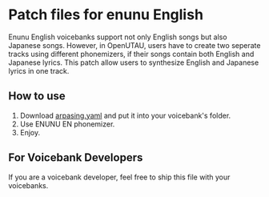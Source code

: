 # Patch files for enunu English 
Enunu English voicebanks support not only English songs but also Japanese songs. However, in OpenUTAU, users have to create two seperate tracks using different phonemizers, if their songs contain both English and Japanese lyrics. This patch allow users to synthesize English and Japanese lyrics in one track.

## How to use
1. Download [arpasing.yaml](arpasing.yaml) and put it into your voicebank's folder.
2. Use ENUNU EN phonemizer.
3. Enjoy.

## For Voicebank Developers
If you are a voicebank developer, feel free to ship this file with your voicebanks.
